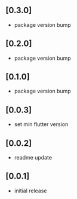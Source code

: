 ## [0.3.0]
* package version bump

## [0.2.0]
* package version bump

## [0.1.0]
* package version bump

## [0.0.3]
* set min flutter version
 
## [0.0.2]
* readme update
 
## [0.0.1]
* initial release